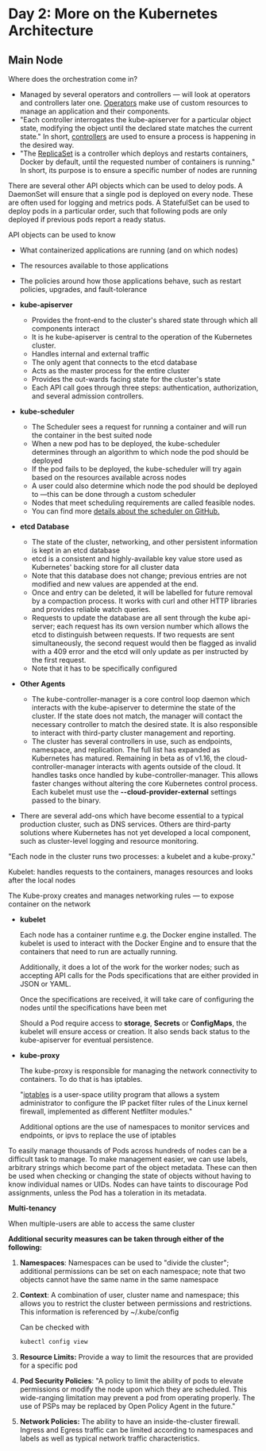
# Day 2: More on the Kubernetes Architecture
## **Main Node**

Where does the orchestration come in?

- Managed by several operators and controllers — will look at operators and controllers later one. [Operators](https://kubernetes.io/docs/concepts/extend-kubernetes/operator/) make use of custom resources to manage an application and their components.
- "Each controller interrogates the kube-apiserver for a particular object state, modifying the object until the declared state matches the current state." In short, [controllers](https://kubernetes.io/docs/concepts/architecture/controller/) are used to ensure a process is happening in the desired way.
- "The [ReplicaSet](https://kubernetes.io/docs/concepts/workloads/controllers/replicaset/) is a controller which deploys and restarts containers, Docker by default, until the requested number of containers is running." In short, its purpose is to ensure a specific number of nodes are running

There are several other API objects which can be used to deloy pods. A DaemonSet will ensure that a single pod is deployed on every node. These are often used for logging and metrics pods. A StatefulSet can be used to deploy pods in a particular order, such that following pods are only deployed if previous pods report a ready status.

API objects can be used to know

- What containerized applications are running (and on which nodes)
- The resources available to those applications
- The policies around how those applications behave, such as restart policies, upgrades, and fault-tolerance

- **kube-apiserver**
    - Provides the front-end to the cluster's shared state through which all components interact
    - It is he kube-apiserver is central to the operation of the Kubernetes cluster.
    - Handles internal and external traffic
    - The only agent that connects to the etcd database
    - Acts as the master process for the entire cluster
    - Provides the out-wards facing state for the cluster's state
    - Each API call goes through three steps: 
    authentication, authorization, and several admission controllers.
- **kube-scheduler**
    - The Scheduler sees a request for running a container and will run the container in the best suited node
    - When a new pod has to be deployed, the kube-scheduler determines through an algorithm to which node the pod should be deployed
    - If the pod fails to be deployed, the kube-scheduler will try again based on the resources available across nodes
    - A user could also determine which node the pod should be deployed to —this can be done through a custom scheduler
    - Nodes that meet scheduling requirements are called feasible nodes.
    - You can find more [details about the scheduler on GitHub.](https://github.com/kubernetes/kubernetes/blob/master/pkg/scheduler/scheduler.go)
- **etcd Database**
    - The state of the cluster, networking, and other persistent information is kept in an etcd database
    - etcd is a consistent and highly-available key value store used as Kubernetes' backing store for all cluster data
    - Note that this database does not change; previous entries are not modified and new values are appended at the end.
    - Once and entry can be deleted, it will be labelled for future removal by a compaction process. It works with curl and other HTTP libraries and provides reliable watch queries.
    - Requests to update the database are all sent through the kube api-server; each request has its own version number which allows the etcd to distinguish between requests. If two requests are sent simultaneously, the second request would then be flagged as invalid with a 409 error and the etcd will only update as per instructed by the first request.
    - Note that it has to be specifically configured
- **Other Agents**
    - The kube-controller-manager is a core control loop daemon which 
    interacts with the kube-apiserver to determine the state of the cluster.
     If the state does not match, the manager will contact the necessary 
    controller to match the desired state. 
    It is also responsible to interact with third-party cluster management and reporting.
    - The cluster has several controllers in 
    use, such as endpoints, namespace, and replication. The full list has 
    expanded as Kubernetes has matured. Remaining in beta as of 
    v1.16, the cloud-controller-manager interacts with agents outside of the
     cloud. It handles tasks once handled by kube-controller-manager. This 
    allows faster changes without altering the core Kubernetes control 
    process. Each kubelet must use the **--cloud-provider-external** settings passed to the binary.
- There are several add-ons which have become essential to a typical 
production cluster, such as DNS services. Others are third-party 
solutions where Kubernetes has not yet developed a local component, such
 as cluster-level logging and resource monitoring.

"Each node in the cluster runs two processes: a kubelet and a kube-proxy."

Kubelet: handles requests to the containers, manages resources and looks after the local nodes

The Kube-proxy creates and manages networking rules — to expose container on the network

- **kubelet**
    
    Each node has a container runtime e.g. the Docker engine installed. The kubelet is used to interact with the Docker Engine and to ensure that the containers that need to run are actually running.
    
    Additionally, it does a lot of the work for the worker nodes; such as accepting API calls for the Pods specifications that are either provided in JSON or YAML. 
    
    Once the specifications are received, it will take care of configuring the nodes until the specifications have been met
    
    Should a Pod require access to **storage**, **Secrets** or **ConfigMaps**, the kubelet will ensure access or creation. It also sends back status to the kube-apiserver for eventual persistence.
    
- **kube-proxy**
    
    The kube-proxy is responsible for managing the network connectivity to containers. To do that is has iptables. 
    
    "[iptables](https://en.wikipedia.org/wiki/Iptables) is a user-space utility program that allows a system administrator to configure the IP packet filter rules of the Linux kernel firewall, implemented as different Netfilter modules."
    
    Additional options are the use of namespaces to monitor services and endpoints, or ipvs to replace the use of iptables
    

To easily manage thousands of Pods across hundreds of nodes can be a difficult task to manage. To make management easier, we can use labels, arbitrary strings which become part of the object metadata. These can then be used when checking or changing the state of objects without having to know individual names or UIDs. Nodes can have taints to discourage Pod assignments, unless the Pod has a toleration in its metadata.

**Multi-tenancy**

When multiple-users are able to access the same cluster

**Additional security measures can be taken through either of the following:**

1. **Namespaces**: Namespaces can be used to "divide the cluster"; additional permissions can be set on each namespace; note that two objects cannot have the same name in the same namespace
2. **Context**: A combination of user, cluster name and namespace; this allows you to restrict the cluster between permissions and restrictions. This information is referenced by ~/.kube/config
    
    Can be checked with
    
    ```jsx
    kubectl config view
    ```
    
3. **Resource Limits:** Provide a way to limit the resources that are provided for a specific pod
4. **Pod Security Policies**: "A policy to limit the ability of pods to elevate permissions or modify the node upon which they are scheduled. This wide-ranging limitation may prevent a pod from operating properly. The use of PSPs may be replaced by Open Policy Agent in the future."
5. **Network Policies:** The ability to have an inside-the-cluster firewall. 
Ingress and Egress traffic can be limited according to namespaces and 
labels as well as typical network traffic characteristics.
